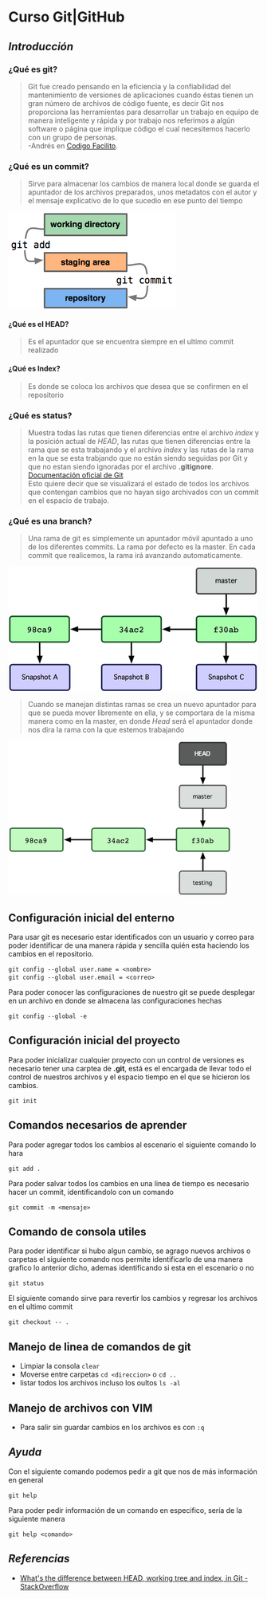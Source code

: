 # Curso Git|GitHub

## ***Introducción***

### ¿Qué es git? 
  > Git fue creado pensando en la eficiencia y la confiabilidad del mantenimiento de versiones de aplicaciones cuando éstas tienen un gran número de archivos de código fuente, es decir Git nos proporciona las herramientas para desarrollar un trabajo en equipo de manera inteligente y rápida y por trabajo nos referimos a algún software o página que implique código el cual necesitemos hacerlo con un grupo de personas.  
  > -Andrés en [Codigo Facilito](https://codigofacilito.com/articulos/que-es-git).

### ¿Qué es un commit?
  >Sirve para almacenar los cambios de manera local donde se guarda el apuntador de los archivos preparados, unos metadatos con el autor y el mensaje explicativo de lo que sucedio en ese punto del tiempo  

![Breve ejemplo del proceso de un commit][gitcommit]

<!--![Explicación breve de como funciona un commit][git-data]--> 
  
#### ¿Qué es el HEAD?
  >Es el apuntador que se encuentra siempre en el ultimo commit realizado

#### ¿Qué es Index?
  >Es donde se coloca los archivos que desea que se confirmen en el repositorio  
  

### ¿Qué es status?
  >Muestra todas las rutas que tienen diferencias entre el archivo _index_ y la posición actual de _HEAD_, las rutas que tienen diferencias entre la rama que se esta trabajando y el archivo _index_ y las rutas de la rama en la que se esta trabjando que no están siendo seguidas por Git y que no estan siendo ignoradas por el archivo **.gitignore**.  [Documentación oficial de Git](https://git-scm.com/docs/git-status)  
  >Esto quiere decir que se visualizará el estado de todos los archivos que contengan cambios que no hayan sigo archivados con un commit en el espacio de trabajo.

### ¿Qué es una branch?
 > Una rama de git es simplemente un apuntador móvil apuntado a uno de los diferentes commits. La rama por defecto es la master. En cada commit que realicemos, la rama irá avanzando automaticamente.
 
![Apuntadores de la branch][git-branch]

 > Cuando se manejan distintas ramas se crea un nuevo apuntador para que se pueda mover libremente en ella, y se comportara de la misma manera como en la master, en donde _Head_ será el apuntador donde nos dira la rama con la que estemos trabajando

![Apuntador Head en la separación de la branch][git-branch-create]


## Configuración inicial del enterno

Para usar git es necesario estar identificados con un usuario y correo para poder identificar de una manera rápida y sencilla quién esta haciendo los cambios en el repositorio.  
```
git config --global user.name = <nombre>
git config --global user.email = <correo>
```

Para poder conocer las configuraciones de nuestro git se puede desplegar en un archivo en donde se almacena las configuraciones hechas
```
git config --global -e
```

## Configuración inicial del proyecto

Para poder inicializar cualquier proyecto con un control de versiones es necesario tener una carptea de **.git**, está es el encargada de llevar todo el control de nuestros archivos y el espacio tiempo en el que se hicieron los cambios.
```
git init
```

## Comandos necesarios de aprender

Para poder agregar todos los cambios al escenario el siguiente comando lo hara
```
git add .
```

Para poder salvar todos los cambios en una linea de tiempo es necesario hacer un commit, identificandolo con un comando
```
git commit -m <mensaje>
```


## Comando de consola utiles

Para poder identificar si hubo algun cambio, se agrago nuevos archivos o carpetas el siguiente comando nos permite identificarlo de una manera grafico lo anterior dicho, ademas identificando si esta en el escenario o no
```
git status
```



El siguiente comando sirve para revertir los cambios y regresar los archivos en el ultimo commit  
```
git checkout -- .
```

## Manejo de linea de comandos de git

- Limpiar la consola ```clear```
- Moverse entre carpetas ```cd <direccion>``` o ```cd ..```
- listar todos los archivos incluso los oultos ```ls -al```

## Manejo de archivos con VIM
- Para salir sin guardar cambios en los archivos es con ```:q```


## ***Ayuda***  

Con el siguiente comando podemos pedir a git que nos de más información en general  
```
git help
```

Para poder pedir información de un comando en especifico, sería de la siguiente manera
```
git help <comando>
```

<!-- Referencias de imagenes -->

[gitcommit]: /img/gitadd-gitcommit.png
[git-data]: /img/git-data.png
[git-branch]: /img/gitbranch.png
[git-branch-create]: /img/gitbranch-create.png

## ***Referencias***
- [What's the difference between HEAD, working tree and index, in Git - StackOverflow](https://stackoverflow.com/questions/3689838/whats-the-difference-between-head-working-tree-and-index-in-git)